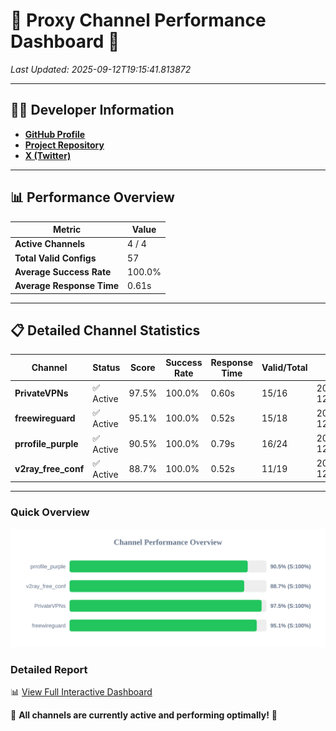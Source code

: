 # 🌟 Proxy Channel Performance Dashboard 🌟

_Last Updated: 2025-09-12T19:15:41.813872_

---

## 👩‍💻 Developer Information

- **[GitHub Profile](https://github.com/4n0nymou3)**  
- **[Project Repository](https://github.com/4n0nymou3/multi-proxy-config-fetcher)**  
- **[X (Twitter)](https://x.com/4n0nymou3)**  

---

## 📊 Performance Overview

| Metric                | Value       |
|-----------------------|-------------|
| **Active Channels**   | 4 / 4       |
| **Total Valid Configs** | 57          |
| **Average Success Rate** | 100.0%      |
| **Average Response Time** | 0.61s       |

---

## 📋 Detailed Channel Statistics

| Channel          | Status     | Score  | Success Rate | Response Time | Valid/Total | Last Success               |
|------------------|------------|--------|--------------|---------------|-------------|----------------------------|
| **PrivateVPNs**  | ✅ Active  | 97.5%  | 100.0% | 0.60s         | 15/16       | 2025-09-12T19:15:41.268651 |
| **freewireguard**  | ✅ Active  | 95.1%  | 100.0% | 0.52s         | 15/18       | 2025-09-12T19:15:41.812135 |
| **prrofile_purple**  | ✅ Active  | 90.5%  | 100.0% | 0.79s         | 16/24       | 2025-09-12T19:15:40.053542 |
| **v2ray_free_conf**  | ✅ Active  | 88.7%  | 100.0% | 0.52s         | 11/19       | 2025-09-12T19:15:40.626982 |

---

### Quick Overview
<div align="center">
  <a href="https://raw.githubusercontent.com/nullluser/NullRepo/refs/heads/main/assets/channel_stats_chart.svg">
    <img src="https://raw.githubusercontent.com/nullluser/NullRepo/refs/heads/main/assets/channel_stats_chart.svg" alt="Source Performance Statistics" width="800">
  </a>
</div>

### Detailed Report
📊 [View Full Interactive Dashboard](https://htmlpreview.github.io/?https://github.com/nullluser/NullRepo/blob/main/assets/performance_report.html)

🎉 **All channels are currently active and performing optimally!** 🎉
